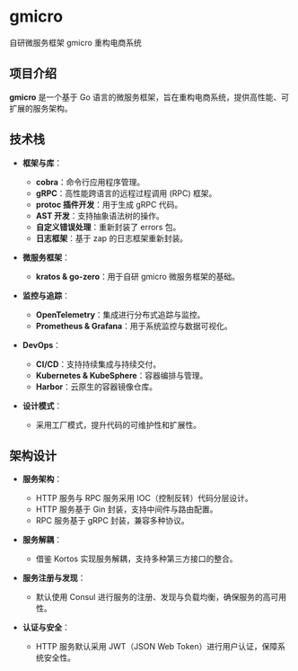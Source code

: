 # gmicro
自研微服务框架 gmicro 重构电商系统

## 项目介绍

**gmicro** 是一个基于 Go 语言的微服务框架，旨在重构电商系统，提供高性能、可扩展的服务架构。

## 技术栈

- **框架与库**：
  - **cobra**：命令行应用程序管理。
  - **gRPC**：高性能跨语言的远程过程调用 (RPC) 框架。
  - **protoc 插件开发**：用于生成 gRPC 代码。
  - **AST 开发**：支持抽象语法树的操作。
  - **自定义错误处理**：重新封装了 errors 包。
  - **日志框架**：基于 zap 的日志框架重新封装。

- **微服务框架**：
  - **kratos & go-zero**：用于自研 gmicro 微服务框架的基础。

- **监控与追踪**：
  - **OpenTelemetry**：集成进行分布式追踪与监控。
  - **Prometheus & Grafana**：用于系统监控与数据可视化。

- **DevOps**：
  - **CI/CD**：支持持续集成与持续交付。
  - **Kubernetes & KubeSphere**：容器编排与管理。
  - **Harbor**：云原生的容器镜像仓库。

- **设计模式**：
  - 采用工厂模式，提升代码的可维护性和扩展性。

## 架构设计

- **服务架构**：
  - HTTP 服务与 RPC 服务采用 IOC（控制反转）代码分层设计。
  - HTTP 服务基于 Gin 封装，支持中间件与路由配置。
  - RPC 服务基于 gRPC 封装，兼容多种协议。

- **服务解耦**：
  - 借鉴 Kortos 实现服务解耦，支持多种第三方接口的整合。

- **服务注册与发现**：
  - 默认使用 Consul 进行服务的注册、发现与负载均衡，确保服务的高可用性。

- **认证与安全**：
  - HTTP 服务默认采用 JWT（JSON Web Token）进行用户认证，保障系统安全性。

